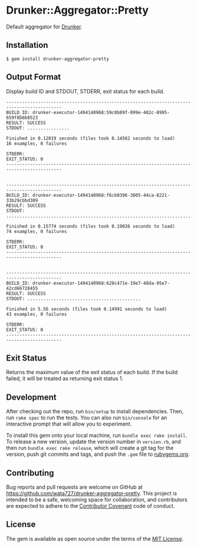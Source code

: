 # Drunker::Aggregator::Pretty

Default aggregator for [Drunker](https://github.com/wata727/drunker).

## Installation

    $ gem install drunker-aggregator-pretty

## Output Format

Display build ID and STDOUT, STDERR, exit status for each build.

```
-------------------------------------------------------------------------------------------
BUILD_ID: drunker-executor-1494140968:59c0b89f-099e-482c-8995-659f8b6b8523
RESULT: SUCCESS
STDOUT: ................

Finished in 0.12019 seconds (files took 0.14562 seconds to load)
16 examples, 0 failures

STDERR:
EXIT_STATUS: 0
-------------------------------------------------------------------------------------------


-------------------------------------------------------------------------------------------
BUILD_ID: drunker-executor-1494140968:f6cb0396-3005-44ca-8221-33b29cbbd309
RESULT: SUCCESS
STDOUT: ..........................................................................

Finished in 0.15774 seconds (files took 0.19026 seconds to load)
74 examples, 0 failures

STDERR:
EXIT_STATUS: 0
-------------------------------------------------------------------------------------------


-------------------------------------------------------------------------------------------
BUILD_ID: drunker-executor-1494140968:620c471e-19e7-48da-95e7-42cd66728455
RESULT: SUCCESS
STDOUT: ...........................................

Finished in 5.56 seconds (files took 0.14991 seconds to load)
43 examples, 0 failures

STDERR:
EXIT_STATUS: 0
-------------------------------------------------------------------------------------------
```

## Exit Status

Returns the maximum value of the exit status of each build. If the build failed, it will be treated as returning exit status 1.

## Development

After checking out the repo, run `bin/setup` to install dependencies. Then, run `rake spec` to run the tests. You can also run `bin/console` for an interactive prompt that will allow you to experiment.

To install this gem onto your local machine, run `bundle exec rake install`. To release a new version, update the version number in `version.rb`, and then run `bundle exec rake release`, which will create a git tag for the version, push git commits and tags, and push the `.gem` file to [rubygems.org](https://rubygems.org).

## Contributing

Bug reports and pull requests are welcome on GitHub at https://github.com/wata727/drunker-aggregator-pretty. This project is intended to be a safe, welcoming space for collaboration, and contributors are expected to adhere to the [Contributor Covenant](http://contributor-covenant.org) code of conduct.


## License

The gem is available as open source under the terms of the [MIT License](http://opensource.org/licenses/MIT).

